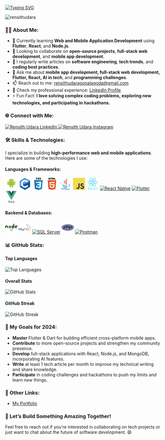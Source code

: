 [![Typing SVG](https://readme-typing-svg.herokuapp.com?size=32&vCenter=true&align=center&width=900&lines=Hi+%F0%9F%91%8B%2C+I'm+Rensith+Udara;OUSL+-+Open+University+of+Sri+Lanka;Bachelor+of+Software+Engineering+Honors+Degree)](https://git.io/typing-svg)

<p align="left"> 
  <img src="https://komarev.com/ghpvc/?username=rensithudara&label=Profile%20views&color=0e75b6&style=flat" alt="rensithudara" />
</p>


### 👨‍💻 About Me:
- 🌱 Currently learning **Web and Mobile Application Development** using **Flutter**, **React**, and **Node.js**.
- 👯 Looking to collaborate on **open-source projects**, **full-stack web development**, and **mobile app development**.
- 📝 I regularly write articles on **software engineering**, **tech trends**, and **coding best practices**.
- 💬 Ask me about **mobile app development, full-stack web development, Flutter, React, AI in tech**, and **programming challenges**.
- 📫 Reach out to me: [rensithudaragonalagoda@gmail.com](mailto:rensithudaragonalagoda@gmail.com)
- 📄 Check my professional experience: [LinkedIn Profile](https://linkedin.com/in/rensith-udara-gonalagoda)
- ⚡ Fun Fact: **I love solving complex coding problems, exploring new technologies, and participating in hackathons.**

 

### 🌐 Connect with Me:
<p align="left">
  <a href="https://linkedin.com/in/rensith-udara-gonalagoda" target="blank">
    <img align="center" src="https://raw.githubusercontent.com/rahuldkjain/github-profile-readme-generator/master/src/images/icons/Social/linked-in-alt.svg" alt="Rensith Udara LinkedIn" height="30" width="40" />
  </a>
  <a href="https://instagram.com/rensithh.h/" target="blank">
    <img align="center" src="https://raw.githubusercontent.com/rahuldkjain/github-profile-readme-generator/master/src/images/icons/Social/instagram.svg" alt="Rensith Udara Instagram" height="30" width="40" />
  </a>
</p>

 

### 🛠️ Skills & Technologies:
I specialize in building **high-performance web and mobile applications**. Here are some of the technologies I use:

#### **Languages & Frameworks:**
<p align="left">
  <a href="https://developer.android.com" target="_blank" rel="noreferrer"><img src="https://raw.githubusercontent.com/devicons/devicon/master/icons/android/android-original-wordmark.svg" alt="Android" width="40" height="40" /></a>
  <a href="https://www.cprogramming.com/" target="_blank" rel="noreferrer"><img src="https://raw.githubusercontent.com/devicons/devicon/master/icons/c/c-original.svg" alt="C" width="40" height="40" /></a>
  <a href="https://www.w3schools.com/css/" target="_blank" rel="noreferrer"><img src="https://raw.githubusercontent.com/devicons/devicon/master/icons/css3/css3-original-wordmark.svg" alt="CSS3" width="40" height="40" /></a>
  <a href="https://www.w3.org/html/" target="_blank" rel="noreferrer"><img src="https://raw.githubusercontent.com/devicons/devicon/master/icons/html5/html5-original-wordmark.svg" alt="HTML5" width="40" height="40" /></a>
  <a href="https://www.java.com" target="_blank" rel="noreferrer"><img src="https://raw.githubusercontent.com/devicons/devicon/master/icons/java/java-original.svg" alt="Java" width="40" height="40" /></a>
  <a href="https://developer.mozilla.org/en-US/docs/Web/JavaScript" target="_blank" rel="noreferrer"><img src="https://raw.githubusercontent.com/devicons/devicon/master/icons/javascript/javascript-original.svg" alt="JavaScript" width="40" height="40" /></a>
  <a href="https://reactjs.org/" target="_blank" rel="noreferrer"><img src="https://raw.githubusercontent.com/devicons/devicon/master/icons/react/react-original-wordmark.svg" alt="React" width="40" height="40" /></a>
  <a href="https://reactnative.dev/" target="_blank" rel="noreferrer"><img src="https://reactnative.dev/img/header_logo.svg" alt="React Native" width="40" height="40" /></a>
  <a href="https://flutter.com" target="_blank"><img src="https://www.vectorlogo.zone/logos/flutterio/flutterio-icon.svg" alt="Flutter" width="40" height="40" /></a>
  <a href="https://vuejs.org/" target="_blank" rel="noreferrer"><img src="https://raw.githubusercontent.com/devicons/devicon/master/icons/vuejs/vuejs-original-wordmark.svg" alt="Vue.js" width="40" height="40" /></a>
</p>

#### **Backend & Databases:**
<p align="left">
  <a href="https://nodejs.org" target="_blank" rel="noreferrer"><img src="https://raw.githubusercontent.com/devicons/devicon/master/icons/nodejs/nodejs-original-wordmark.svg" alt="Node.js" width="40" height="40" /></a>
  <a href="https://www.mysql.com/" target="_blank" rel="noreferrer"><img src="https://raw.githubusercontent.com/devicons/devicon/master/icons/mysql/mysql-original-wordmark.svg" alt="MySQL" width="40" height="40" /></a>
  <a href="https://www.microsoft.com/en-us/sql-server" target="_blank" rel="noreferrer"><img src="https://www.svgrepo.com/show/303229/microsoft-sql-server-logo.svg" alt="SQL Server" width="40" height="40" /></a>
  <a href="https://www.php.net" target="_blank" rel="noreferrer"><img src="https://raw.githubusercontent.com/devicons/devicon/master/icons/php/php-original.svg" alt="PHP" width="40" height="40" /></a>
  <a href="https://postman.com" target="_blank" rel="noreferrer"><img src="https://www.vectorlogo.zone/logos/getpostman/getpostman-icon.svg" alt="Postman" width="40" height="40" /></a>
</p>

 

### 📊 GitHub Stats:

#### **Top Languages**
<p align="left">
  <img src="https://github-readme-stats.vercel.app/api/top-langs?username=rensithudara&show_icons=true&locale=en&layout=compact&theme=react&bg_color=1F222E&title_color=F85D7F&icon_color=F8D866&color=FFFFFF" alt="Top Languages" />
</p>

#### **Overall Stats**
<p align="left">
  <img src="https://github-readme-stats.vercel.app/api?username=rensithudara&theme=tokyonight&show_icons=true&locale=en" alt="GitHub Stats" />
</p>

#### **GitHub Streak**
<p align="left">
  <img src="https://github-readme-streak-stats.herokuapp.com/?user=rensithudara&theme=algolia" alt="GitHub Streak" />
</p>

 

### 🎯 My Goals for 2024:
- **Master** Flutter & Dart for building efficient cross-platform mobile apps.
- **Contribute** to more open-source projects and strengthen my community presence.
- **Develop** full-stack applications with React, Node.js, and MongoDB, incorporating AI features.
- **Write** at least 1 tech article per month to improve my technical writing and share knowledge.
- **Participate** in coding challenges and hackathons to push my limits and learn new things.

 

### 📎 Other Links:
- [My Portfolio](https://rensithudara.github.io/portfolio/)

 

### 🚀 Let’s Build Something Amazing Together!
Feel free to reach out if you're interested in collaborating on tech projects or just want to chat about the future of software development. 😄
